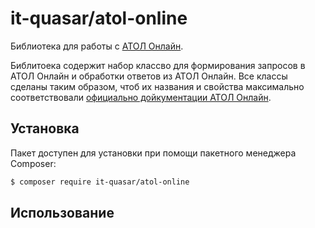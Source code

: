 # it-quasar/atol-online

Библиотека для работы с [АТОЛ Онлайн](https://online.atol.ru/).

Библитоека содержит набор классво для формирования запросов в АТОЛ Онлайн и обработки ответов из АТОЛ Онлайн.
Все классы сделаны таким образом, чтоб их названия и свойства максимально соответствовали [официально дойкументации
АТОЛ Онлайн](https://online.atol.ru/files/%D0%90%D0%A2%D0%9E%D0%9B%20%D0%9E%D0%BD%D0%BB%D0%B0%D0%B8%CC%86%D0%BD._%D0%9E%D0%BF%D0%B8%D1%81%D0%B0%D0%BD%D0%B8%D0%B5%20%D0%BF%D1%80%D0%BE%D1%82%D0%BE%D0%BA%D0%BE%D0%BB%D0%B0.pdf).

## Установка

Пакет доступен для установки при помощи пакетного менеджера Composer:

```.sh
$ composer require it-quasar/atol-online
```

## Использование

```.php

```
